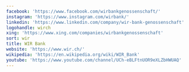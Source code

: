 ```yaml
---
facebook: 'https://www.facebook.com/wirbankgenossenschaft/'
instagram: 'https://www.instagram.com/wirbank/'
linkedin: 'https://www.linkedin.com/company/wir-bank-genossenschaft'
logohandle: wirch
xing: 'https://www.xing.com/companies/wirbankgenossenschaft'
sort: wir
title: WIR Bank
website: 'https://www.wir.ch/'
wikipedia: 'https://en.wikipedia.org/wiki/WIR_Bank'
youtube: 'https://www.youtube.com/channel/UCh-eBLFtnUOR9eXLZbHWUAQ'
---
```

